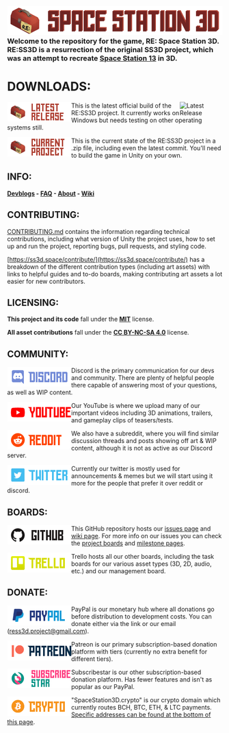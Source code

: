 ### ![SS3D](Documents/Images/RESPACESTATION3D.png) Welcome to the repository for the game, RE: Space Station 3D. RE:SS3D is a resurrection of the original SS3D project, which was an attempt to recreate [Space Station 13](https://spacestation13.com/) in 3D.

# DOWNLOADS:

[<img src="Documents/Images/latestrelease.png" alt="Latest Release" width="150" align="left">](https://ss3d.space/download/)

[<img src="https://img.shields.io/github/v/release/RE-SS3D/SS3D" alt="Latest Release" width="100" align="right">](https://github.com/cosmiccoincidence/SS3D/releases/latest) This is the latest official build of the RE:SS3D project. It currently works on Windows but needs testing on other operating systems still.

[<img src="Documents/Images/currentproject.png" alt="Current Project" width="150" align="left">](https://github.com/RE-SS3D/SS3D/archive/master.zip)

This is the current state of the RE:SS3D project in a .zip file, including even the latest commit. You'll need to build the game in Unity on your own.

## INFO:

**[Devblogs](https://ss3d.space/devblog/) - [FAQ](https://ss3d.space/faq/) - [About](https://ss3d.space/about/) - [Wiki](https://github.com/RE-SS3D/SS3D/wiki)**

## CONTRIBUTING:

[CONTRIBUTING.md](Documents/CONTRIBUTING.md) contains the information regarding technical contributions, including what version of Unity the project uses, how to set up and run the project, reporting bugs, pull requests, and styling code.

[https://ss3d.space/contribute/](https://ss3d.space/contribute/) has a breakdown of the different contribution types (including art assets) with links to helpful guides and to-do boards, making contributing art assets a lot easier for new contributors.

## LICENSING:

**This project and its code** fall under the **[MIT](Documents/LICENSE-CODE.md)** license.

**All asset contributions** fall under the **[CC BY-NC-SA 4.0](Documents/LICENSE-ASSETS.md)** license.

## COMMUNITY:

[<img src="Documents/Images/discord.png" alt="Discord" width="150" align="left">](https://discord.gg/Z3sPhyS)

Discord is the primary communication for our devs and community. There are plenty of helpful people there capable of answering most of your questions, as well as WIP content.

[<img src="Documents/Images/youtube.png" alt="YouTube" width="150" align="left">](https://www.youtube.com/channel/UCJT-bVqDOYfyxF3oxECceZg)

Our YouTube is where we upload many of our important videos including 3D animations, trailers, and gameplay clips of teasers/tests.

[<img src="Documents/Images/reddit.png" alt="Reddit" width="150" align="left">](https://www.reddit.com/r/RESS3D/)

We also have a subreddit, where you will find similar discussion threads and posts showing off art & WIP content, although it is not as active as our Discord server.

[<img src="Documents/Images/Twitter.png" alt="Twitter" width="150" align="left">](https://twitter.com/SpaceStation3D)

Currently our twitter is mostly used for announcements & memes but we will start using it more for the people that prefer it over reddit or discord.

## BOARDS:

[<img src="Documents/Images/github.png" alt="github" width="150" align="left">](https://github.com/RE-SS3D/SS3D/projects)

This GitHub repository hosts our [issues page](https://github.com/RE-SS3D/SS3D/issues) and [wiki page](https://github.com/RE-SS3D/SS3D/wiki). For more info on our issues you can check the [project boards](https://github.com/RE-SS3D/SS3D/projects) and [milestone pages](https://github.com/RE-SS3D/SS3D/milestones).

[<img src="Documents/Images/trello.png" alt="Trello" width="150" align="left">](https://trello.com/ress3d)

Trello hosts all our other boards, including the task boards for our various asset types (3D, 2D, audio, etc.) and our management board.

## DONATE:

[<img src="Documents/Images/paypal.png" alt="PayPal" width="150" align="left">](https://www.paypal.me/SpaceStation3D)

PayPal is our monetary hub where all donations go before distribution to development costs. You can donate either via the link or our email (ress3d.project@gmail.com).

[<img src="Documents/Images/patreon.png" alt="Patreon" width="150" align="left">](https://www.patreon.com/ss3d)

Patreon is our primary subscription-based donation platform with tiers (currently no extra benefit for different tiers).

[<img src="Documents/Images/subscribestar.png" alt="SubscribeStar" width="150" align="left">](https://www.subscribestar.com/space-station-3d)

Subscribestar is our other subscription-based donation platform. Has fewer features and isn't as popular as our PayPal.

<img src="Documents/Images/crypto.png" alt="Crypto" width="150" align="left">

"SpaceStation3D.crypto" is our crypto domain which currently routes BCH, BTC, ETH, & LTC payments. [Specific addresses can be found at the bottom of this page](https://github.com/RE-SS3D/SS3D/wiki/Sites-&-Resources).
